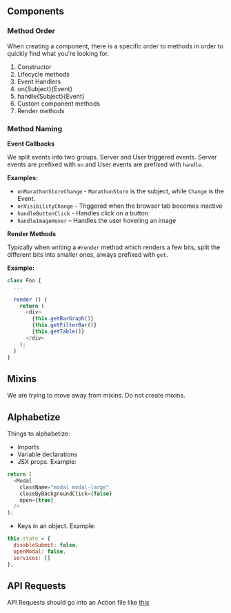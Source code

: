 ## Components

### Method Order

When creating a component, there is a specific order to methods in order to quickly find what you're looking for.

1. Constructor
2. Lifecycle methods
3. Event Handlers
4. on{Subject}{Event}
5. handle{Subject}{Event}
6. Custom component methods
7. Render methods

### Method Naming

**Event Callbacks**

We split events into two groups. Server and User triggered events. Server events are prefixed with `on` and User events are prefixed with `handle`.

**Examples:**

- `onMarathonStoreChange` - `MarathonStore` is the subject, while `Change` is the Event.
- `onVisibilityChange` - Triggered when the browser tab becomes inactive
- `handleButtonClick` - Handles click on a button
- `handleImageHover` – Handles the user hovering an image

**Render Methods**

Typically when writing a `#render` method which renders a few bits, split the different bits into smaller ones, always prefixed with `get`.

**Example:**

```js
class Foo {
  ...

  render () {
    return (
      <div>
        {this.getBarGraph()}
        {this.getFilterBar()}
        {this.getTable()}
      </div>
    );
  }
}
```

## Mixins

We are trying to move away from mixins. Do not create mixins.

## Alphabetize

Things to alphabetize:

- Imports
- Variable declarations
- JSX props. Example:

```js
return (
  <Modal
    className="modal modal-large"
    closeByBackgroundClick={false}
    open={true}
  />
);
```

- Keys in an object. Example:

```js
this.state = {
  disableSubmit: false,
  openModal: false,
  services: []
};
```

## API Requests

API Requests should go into an Action file like [this](https://github.com/dcos/dcos-ui/blob/master/src/js/events/CosmosPackagesActions.js)
